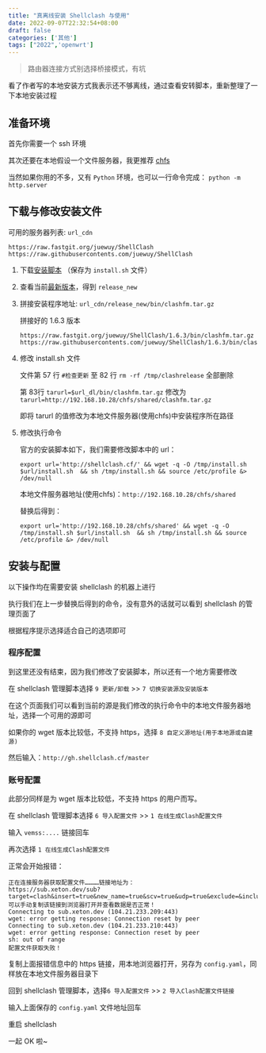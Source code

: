 ```yaml
---
title: "真离线安装 Shellclash 与使用"
date: 2022-09-07T22:32:54+08:00
draft: false
categories: ['其他']
tags: ["2022",'openwrt']
---
```


> 路由器连接方式别选择桥接模式，有坑

看了作者写的本地安装方式我表示还不够离线，通过查看安转脚本，重新整理了一下本地安装过程

## 准备环境

首先你需要一个 ssh 环境

其次还要在本地假设一个文件服务器，我更推荐 [chfs](http://iscute.cn/chfs)

当然如果你用的不多，又有 `Python` 环境，也可以一行命令完成： `python -m http.server`

## 下载与修改安装文件

可用的服务器列表: `url_cdn`

```
https://raw.fastgit.org/juewuy/ShellClash
https://raw.githubusercontents.com/juewuy/ShellClash
```

1. 下载[安装脚本](https://raw.githubusercontent.com/juewuy/ShellClash/master/install.sh) （保存为 `install.sh` 文件）
2. 查看当前[最新版本](https://raw.githubusercontents.com/juewuy/ShellClash/master/bin/release_version)，得到 `release_new`
3. 拼接安装程序地址: `url_cdn/release_new/bin/clashfm.tar.gz`

    拼接好的 1.6.3 版本

    ```
    https://raw.fastgit.org/juewuy/ShellClash/1.6.3/bin/clashfm.tar.gz
    https://raw.githubusercontents.com/juewuy/ShellClash/1.6.3/bin/clashfm.tar.gz
    ```
4. 修改 install.sh 文件

    文件第 57 行 `#检查更新` 至 82 行 `rm -rf /tmp/clashrelease` 全部删除
    
    第 83行 `tarurl=$url_dl/bin/clashfm.tar.gz` 修改为 `tarurl=http://192.168.10.28/chfs/shared/clashfm.tar.gz`

    即将 tarurl 的值修改为本地文件服务器(使用chfs)中安装程序所在路径

5. 修改执行命令

    官方的安装脚本如下，我们需要修改脚本中的 url：

    ```
    export url='http://shellclash.cf/' && wget -q -O /tmp/install.sh $url/install.sh  && sh /tmp/install.sh && source /etc/profile &> /dev/null
    ```

    本地文件服务器地址(使用chfs)：`http://192.168.10.28/chfs/shared`

    替换后得到：

    ```
    export url='http://192.168.10.28/chfs/shared' && wget -q -O /tmp/install.sh $url/install.sh  && sh /tmp/install.sh && source /etc/profile &> /dev/null
    ```

## 安装与配置

以下操作均在需要安装 shellclash 的机器上进行

执行我们在上一步替换后得到的命令，没有意外的话就可以看到 shellclash 的管理页面了

根据程序提示选择适合自己的选项即可

### 程序配置

到这里还没有结束，因为我们修改了安装脚本，所以还有一个地方需要修改

在 shellclash 管理脚本选择 `9 更新/卸载` >> `7 切换安装源及安装版本`

在这个页面我们可以看到当前的源是我们修改的执行命令中的本地文件服务器地址，选择一个可用的源即可

如果你的 wget 版本比较低，不支持 https，选择 `8 自定义源地址(用于本地源或自建源)`

然后输入：`http://gh.shellclash.cf/master`


### 账号配置

此部分同样是为 wget 版本比较低，不支持 https 的用户而写。

在 shellclash 管理脚本选择 `6 导入配置文件` >> `1 在线生成Clash配置文件` 

输入 `vemss:....` 链接回车

再次选择 `1 在线生成Clash配置文件` 

正常会开始报错：

```
正在连接服务器获取配置文件…………链接地址为：
https://sub.xeton.dev/sub?target=clash&insert=true&new_name=true&scv=true&udp=true&exclude=&include=&url=vmess://ew0KICAidiI6ICIyIiwNCiAgInBzIjogIjIwMjMt9yayIsDQogICJwb3J0IjogIjQ0MyIsDQogICJpZCI6ICI5MjNkMzc2Mi1jMDFhLTQwMjgtYjM2Ny1jMzAwYjI2YzU2OTgiLA0KICAiYWlkIjogIjMyIiwNCiAgIm5ldCI6ICJ3cyIsDQogICJ0eXBlIjogIm5vbmUiLA0KICAiaG9zdCI6ICIiLA0KICAicGF0aCI6ICIvc2VwIiwNCiAgInRscyI6ICJ0bHMiDQp9&config=https://gist.githubusercontent.com/tindy2013/1fa08640a9088ac8652dbd40c5d2715b/raw/lhie1_dler.ini
可以手动复制该链接到浏览器打开并查看数据是否正常！
Connecting to sub.xeton.dev (104.21.233.209:443)
wget: error getting response: Connection reset by peer
Connecting to sub.xeton.dev (104.21.233.210:443)
wget: error getting response: Connection reset by peer
sh: out of range
配置文件获取失败！
```

复制上面报错信息中的 https 链接，用本地浏览器打开，另存为 `config.yaml`，同样放在本地文件服务器目录下

回到 shellclash 管理脚本，选择`6 导入配置文件` >> `2 导入Clash配置文件链接`  

输入上面保存的 `config.yaml` 文件地址回车

重启 shellclash

一起 OK 啦~